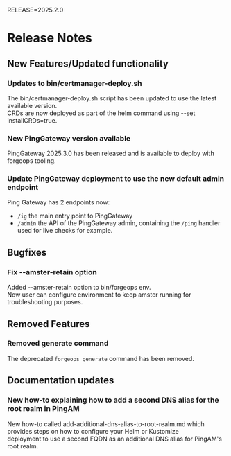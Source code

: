 RELEASE=2025.2.0
# Release Notes  

## New Features/Updated functionality

### Updates to bin/certmanager-deploy.sh
The bin/certmanager-deploy.sh script has been updated to use the latest available version.  
CRDs are now deployed as part of the helm command using --set installCRDs=true.

### New PingGateway version available
PingGateway 2025.3.0 has been released and is available to deploy with forgeops tooling.

### Update PingGateway deployment to use the new default admin endpoint
Ping Gateway has 2 endpoints now:
- `/ig` the main entry point to PingGateway
- `/admin` the API of the PingGateway admin, containing the `/ping` handler used for live checks for example.

## Bugfixes

### Fix --amster-retain option
Added --amster-retain option to bin/forgeops env.  
Now user can configure environment to keep amster running for troubleshooting purposes.

## Removed Features

### Removed generate command

The deprecated `forgeops generate` command has been removed.

## Documentation updates

### New how-to explaining how to add a second DNS alias for the root realm in PingAM
New how-to called add-additional-dns-alias-to-root-realm.md which provides steps on how to configure your Helm or Kustomize  
deployment to use a second FQDN as an additional DNS alias for PingAM's root realm.
